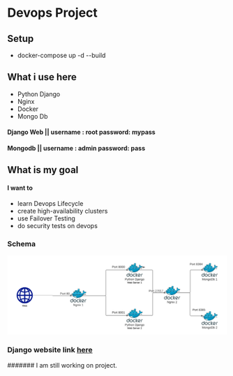 # Devops Project

## Setup
- docker-compose up -d --build

## What i use here

- Python Django
- Nginx  
- Docker
- Mongo Db

#### Django Web || username : root password: mypass

#### Mongodb || username : admin password: pass


## What is my goal
#### I want to 
- learn Devops Lifecycle
- create high-availability clusters
-  use Failover Testing
- do security tests on devops


### Schema


![](https://raw.githubusercontent.com/burakkarabiyik/Devops-Project/main/schema.png)


### Django website link [here](https://github.com/burakkarabiyik/Blog-Django "here")
####### I am still working on project. 